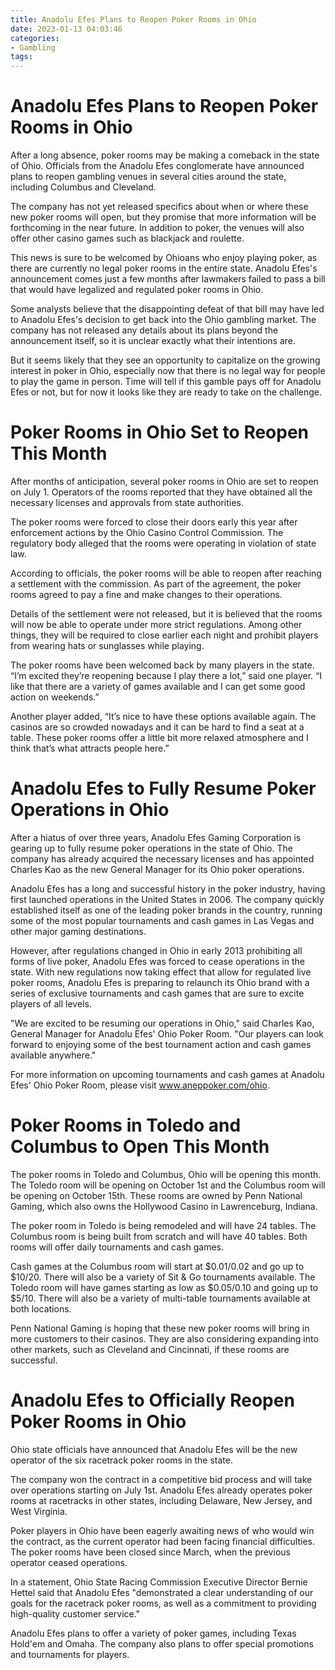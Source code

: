 ```yaml
---
title: Anadolu Efes Plans to Reopen Poker Rooms in Ohio
date: 2023-01-13 04:03:46
categories:
- Gambling
tags:
---
```



#  Anadolu Efes Plans to Reopen Poker Rooms in Ohio

After a long absence, poker rooms may be making a comeback in the state of Ohio. Officials from the Anadolu Efes conglomerate have announced plans to reopen gambling venues in several cities around the state, including Columbus and Cleveland.

The company has not yet released specifics about when or where these new poker rooms will open, but they promise that more information will be forthcoming in the near future. In addition to poker, the venues will also offer other casino games such as blackjack and roulette.

This news is sure to be welcomed by Ohioans who enjoy playing poker, as there are currently no legal poker rooms in the entire state. Anadolu Efes's announcement comes just a few months after lawmakers failed to pass a bill that would have legalized and regulated poker rooms in Ohio.

Some analysts believe that the disappointing defeat of that bill may have led to Anadolu Efes's decision to get back into the Ohio gambling market. The company has not released any details about its plans beyond the announcement itself, so it is unclear exactly what their intentions are.

But it seems likely that they see an opportunity to capitalize on the growing interest in poker in Ohio, especially now that there is no legal way for people to play the game in person. Time will tell if this gamble pays off for Anadolu Efes or not, but for now it looks like they are ready to take on the challenge.

#  Poker Rooms in Ohio Set to Reopen This Month

After months of anticipation, several poker rooms in Ohio are set to reopen on July 1. Operators of the rooms reported that they have obtained all the necessary licenses and approvals from state authorities.

The poker rooms were forced to close their doors early this year after enforcement actions by the Ohio Casino Control Commission. The regulatory body alleged that the rooms were operating in violation of state law.

According to officials, the poker rooms will be able to reopen after reaching a settlement with the commission. As part of the agreement, the poker rooms agreed to pay a fine and make changes to their operations.

Details of the settlement were not released, but it is believed that the rooms will now be able to operate under more strict regulations. Among other things, they will be required to close earlier each night and prohibit players from wearing hats or sunglasses while playing.

The poker rooms have been welcomed back by many players in the state. “I’m excited they’re reopening because I play there a lot,” said one player. “I like that there are a variety of games available and I can get some good action on weekends.”

Another player added, “It’s nice to have these options available again. The casinos are so crowded nowadays and it can be hard to find a seat at a table. These poker rooms offer a little bit more relaxed atmosphere and I think that’s what attracts people here.”

#  Anadolu Efes to Fully Resume Poker Operations in Ohio

After a hiatus of over three years, Anadolu Efes Gaming Corporation is gearing up to fully resume poker operations in the state of Ohio. The company has already acquired the necessary licenses and has appointed Charles Kao as the new General Manager for its Ohio poker operations.

Anadolu Efes has a long and successful history in the poker industry, having first launched operations in the United States in 2006. The company quickly established itself as one of the leading poker brands in the country, running some of the most popular tournaments and cash games in Las Vegas and other major gaming destinations.

However, after regulations changed in Ohio in early 2013 prohibiting all forms of live poker, Anadolu Efes was forced to cease operations in the state. With new regulations now taking effect that allow for regulated live poker rooms, Anadolu Efes is preparing to relaunch its Ohio brand with a series of exclusive tournaments and cash games that are sure to excite players of all levels.

"We are excited to be resuming our operations in Ohio," said Charles Kao, General Manager for Anadolu Efes' Ohio Poker Room. "Our players can look forward to enjoying some of the best tournament action and cash games available anywhere."

For more information on upcoming tournaments and cash games at Anadolu Efes' Ohio Poker Room, please visit www.aneppoker.com/ohio.

#  Poker Rooms in Toledo and Columbus to Open This Month

The poker rooms in Toledo and Columbus, Ohio will be opening
this month. The Toledo room will be opening on October 1st and the Columbus room will be opening on October 15th. These rooms are owned by Penn National Gaming, which also owns the Hollywood Casino in Lawrenceburg, Indiana.

The poker room in Toledo is being remodeled and will have 24 tables. The Columbus room is being built from scratch and will have 40 tables. Both rooms will offer daily tournaments and cash games.

Cash games at the Columbus room will start at $0.01/0.02 and go up to $10/20. There will also be a variety of Sit & Go tournaments available. The Toledo room will have games starting as low as $0.05/0.10 and going up to $5/10. There will also be a variety of multi-table tournaments available at both locations.

Penn National Gaming is hoping that these new poker rooms will bring in more customers to their casinos. They are also considering expanding into other markets, such as Cleveland and Cincinnati, if these rooms are successful.

#  Anadolu Efes to Officially Reopen Poker Rooms in Ohio

Ohio state officials have announced that Anadolu Efes will be the new operator of the six racetrack poker rooms in the state.

The company won the contract in a competitive bid process and will take over operations starting on July 1st. Anadolu Efes already operates poker rooms at racetracks in other states, including Delaware, New Jersey, and West Virginia.

Poker players in Ohio have been eagerly awaiting news of who would win the contract, as the current operator had been facing financial difficulties. The poker rooms have been closed since March, when the previous operator ceased operations.

In a statement, Ohio State Racing Commission Executive Director Bernie Hettel said that Anadolu Efes "demonstrated a clear understanding of our goals for the racetrack poker rooms, as well as a commitment to providing high-quality customer service."

Anadolu Efes plans to offer a variety of poker games, including Texas Hold'em and Omaha. The company also plans to offer special promotions and tournaments for players.